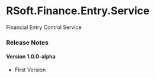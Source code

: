 # RSoft.Finance.Entry.Service

Financial Entry Control Service

### Release Notes

#### Version 1.0.0-alpha
- First Version
